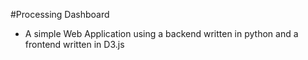 #Processing Dashboard
* A simple Web Application using a backend written in python and a frontend written in D3.js
